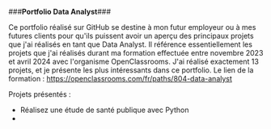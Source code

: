###**Portfolio Data Analyst**###

Ce portfolio réalisé sur GitHub se destine à mon futur employeur ou à mes futures clients pour qu'ils puissent avoir un aperçu des principaux projets que j'ai réalisés en tant que Data Analyst.
Il référence essentiellement les projets que j'ai réalisés durant ma formation effectuée entre novembre 2023 et avril 2024 avec l'organisme OpenClassrooms.
J'ai réalisé exactement 13 projets, et je présente les plus intéressants dans ce portfolio.
Le lien de la formation : https://openclassrooms.com/fr/paths/804-data-analyst

Projets présentés :
* Réalisez une étude de santé publique avec Python
* 
